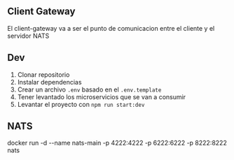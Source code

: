 ## Client Gateway
El client-gateway va a ser el punto de comunicacion entre el cliente y el servidor NATS

## Dev

1. Clonar repositorio
2. Instalar dependencias
3. Crear un archivo `.env` basado en el `.env.template`
4. Tener levantado los microservicios que se van a consumir
5. Levantar el proyecto con `npm run start:dev`

## NATS
docker run -d --name nats-main -p 4222:4222 -p 6222:6222 -p 8222:8222 nats